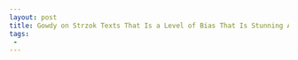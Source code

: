 ```yaml
---
layout: post
title: Gowdy on Strzok Texts That Is a Level of Bias That Is Stunning Among Law Enforcement Officers
tags:
 -
---
```


